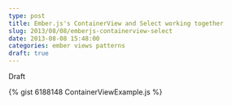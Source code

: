 ```yaml
---
type: post
title: Ember.js's ContainerView and Select working together
slug: 2013/08/08/emberjs-containerview-select
date: 2013-08-08 15:48:00
categories: ember views patterns
draft: true
---
```


Draft

{% gist 6188148 ContainerViewExample.js %}



